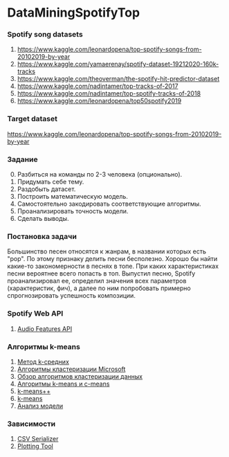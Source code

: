 # DataMiningSpotifyTop


### Spotify song datasets
1. https://www.kaggle.com/leonardopena/top-spotify-songs-from-20102019-by-year
2. https://www.kaggle.com/yamaerenay/spotify-dataset-19212020-160k-tracks
3. https://www.kaggle.com/theoverman/the-spotify-hit-predictor-dataset
4. https://www.kaggle.com/nadintamer/top-tracks-of-2017
5. https://www.kaggle.com/nadintamer/top-spotify-tracks-of-2018
6. https://www.kaggle.com/leonardopena/top50spotify2019

### Target dataset
https://www.kaggle.com/leonardopena/top-spotify-songs-from-20102019-by-year

### Задание
0. Разбиться на команды по 2-3 человека (опционально).
1. Придумать себе тему.
2. Раздобыть датасет.
3. Построить математическую модель.
4. Самостоятельно закодировать соответствующие алгоритмы.
5. Проанализировать точность модели.
6. Сделать выводы.

### Постановка задачи

Большинство песен относятся к жанрам, в названии которых есть "pop". По этому признаку делить песни бесполезно. Хорошо бы найти какие-то закономерности в песнях в топе. При каких характеристиках песни вероятнее всего попасть в топ. Выпустил песню, Spotify проанализировал ее, определил значения всех параметров (характеристик, фич), а далее по ним попробовать примерно спрогнозировать успешность композиции.

### Spotify Web API
1. [Audio Features API](https://developer.spotify.com/documentation/web-api/reference/tracks/get-audio-features/)

### Алгоритмы k-means
1. [Метод k-средних](https://wiki.loginom.ru/articles/k-means.html)
2. [Алгоритмы кластеризации Microsoft](https://docs.microsoft.com/ru-ru/analysis-services/data-mining/microsoft-clustering-algorithm?view=asallproducts-allversions)
3. [Обзор алгоритмов кластеризации данных](https://habr.com/ru/post/101338/)
4. [Алгоритмы k-means и c-means](https://habr.com/ru/post/67078/)
5. [k-means++](https://ru.wikipedia.org/wiki/K-means%2B%2B)
6. [k-means](https://ru.qaz.wiki/wiki/K-means_clustering)
7. [Анализ модели](https://ru.coursera.org/lecture/unsupervised-learning/otsienka-kachiestva-i-riekomiendatsii-po-rieshieniiu-zadachi-klastierizatsii-FKgPk)

### Зависимости
1. [CSV Serializer](https://github.com/DenisBelobrotski/CsvSerializer)
2. [Plotting Tool](https://github.com/swharden/ScottPlot)
